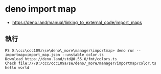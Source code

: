# deno import map

* https://deno.land/manual/linking_to_external_code/import_maps


## 執行

```
PS D:\ccc\ccc109a\se\deno\_more\manager\importmap> deno run --importmap=import_map.json --unstable color.ts    
Download https://deno.land/std@0.55.0/fmt/colors.ts
Check file:///D:/ccc/ccc109a/se/deno/_more/manager/importmap/color.ts
hello world
```